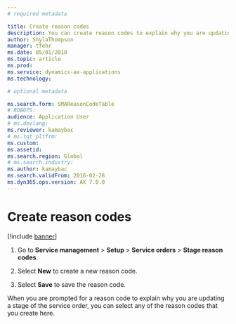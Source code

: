 ```yaml
---
# required metadata

title: Create reason codes   
description: You can create reason codes to explain why you are updating a stage of a service order. 
author: ShylaThompson
manager: tfehr
ms.date: 05/01/2018
ms.topic: article
ms.prod: 
ms.service: dynamics-ax-applications
ms.technology: 

# optional metadata

ms.search.form: SMAReasonCodeTable
# ROBOTS: 
audience: Application User
# ms.devlang: 
ms.reviewer: kamaybac
# ms.tgt_pltfrm: 
ms.custom: 
ms.assetid: 
ms.search.region: Global
# ms.search.industry: 
ms.author: kamaybac
ms.search.validFrom: 2016-02-28
ms.dyn365.ops.version: AX 7.0.0
---
```


# Create reason codes

[!include [banner](../includes/banner.md)]

1. Go to **Service management** \> **Setup** \> **Service orders** \> **Stage reason codes**.

1. Select **New** to create a new reason code.

1. Select **Save** to save the reason code.

When you are prompted for a reason code to explain why you are updating a stage of the service order, you can select any of the reason codes that you create here.
